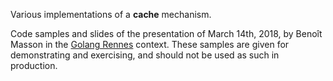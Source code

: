 Various implementations of a **cache** mechanism.

Code samples and slides of the presentation of March 14th, 2018, by Benoît Masson in the [Golang Rennes](https://www.meetup.com/Golang-Rennes/events/248219655/) context.
These samples are given for demonstrating and exercising, and should not be used as such in production.
